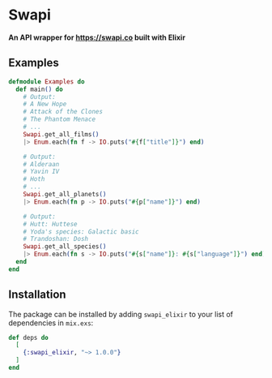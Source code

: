 # Swapi

**An API wrapper for https://swapi.co built with Elixir**

## Examples

```elixir
defmodule Examples do
  def main() do
    # Output:
    # A New Hope
    # Attack of the Clones
    # The Phantom Menace
    # ...
    Swapi.get_all_films()
    |> Enum.each(fn f -> IO.puts("#{f["title"]}") end)

    # Output:
    # Alderaan
    # Yavin IV
    # Hoth
    # ...
    Swapi.get_all_planets()
    |> Enum.each(fn p -> IO.puts("#{p["name"]}") end)

    # Output:
    # Hutt: Huttese
    # Yoda's species: Galactic basic
    # Trandoshan: Dosh
    Swapi.get_all_species()
    |> Enum.each(fn s -> IO.puts("#{s["name"]}: #{s["language"]}") end)
  end
end
```

## Installation

The package can be installed by adding `swapi_elixir` to your list of dependencies in `mix.exs`:

```elixir
def deps do
  [
    {:swapi_elixir, "~> 1.0.0"}
  ]
end
```

